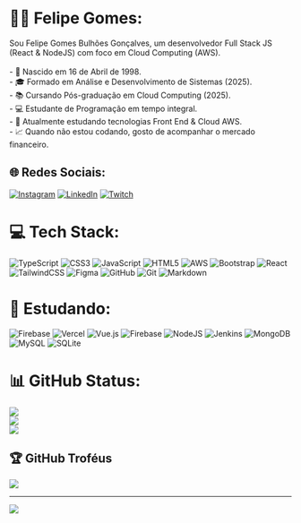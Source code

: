 # 👦🏽 Felipe Gomes:
Sou Felipe Gomes Bulhões Gonçalves, um desenvolvedor Full Stack JS (React & NodeJS) com foco em Cloud Computing (AWS).<br><br>- 🎂 Nascido em 16 de Abril de 1998.<br>- 🎓 Formado em Análise e Desenvolvimento de Sistemas (2025).<br>- 📚 Cursando Pós-graduação em Cloud Computing (2025).<br>- 💻 Estudante de Programação em tempo integral.<br>- 🔧 Atualmente estudando tecnologias Front End & Cloud AWS.<br>- 📈 Quando não estou codando, gosto de acompanhar o mercado financeiro.


## 🌐 Redes Sociais:
[![Instagram](https://img.shields.io/badge/Instagram-%23E4405F.svg?logo=Instagram&logoColor=white)](https://instagram.com/felipegbulhoes) [![LinkedIn](https://img.shields.io/badge/LinkedIn-%230077B5.svg?logo=linkedin&logoColor=white)](https://linkedin.com/in/FelipeBulhões) [![Twitch](https://img.shields.io/badge/Twitch-%239146FF.svg?logo=Twitch&logoColor=white)](https://twitch.tv/Felgs1) 

# 💻 Tech Stack:
![TypeScript](https://img.shields.io/badge/typescript-%23007ACC.svg?style=for-the-badge&logo=typescript&logoColor=white) ![CSS3](https://img.shields.io/badge/css3-%231572B6.svg?style=for-the-badge&logo=css3&logoColor=white) ![JavaScript](https://img.shields.io/badge/javascript-%23323330.svg?style=for-the-badge&logo=javascript&logoColor=%23F7DF1E) ![HTML5](https://img.shields.io/badge/html5-%23E34F26.svg?style=for-the-badge&logo=html5&logoColor=white) ![AWS](https://img.shields.io/badge/AWS-%23FF9900.svg?style=for-the-badge&logo=amazon-aws&logoColor=white)  ![Bootstrap](https://img.shields.io/badge/bootstrap-%238511FA.svg?style=for-the-badge&logo=bootstrap&logoColor=white) ![React](https://img.shields.io/badge/react-%2320232a.svg?style=for-the-badge&logo=react&logoColor=%2361DAFB) ![TailwindCSS](https://img.shields.io/badge/tailwindcss-%2338B2AC.svg?style=for-the-badge&logo=tailwind-css&logoColor=white) ![Figma](https://img.shields.io/badge/figma-%23F24E1E.svg?style=for-the-badge&logo=figma&logoColor=white) ![GitHub](https://img.shields.io/badge/github-%23121011.svg?style=for-the-badge&logo=github&logoColor=white) ![Git](https://img.shields.io/badge/git-%23F05033.svg?style=for-the-badge&logo=git&logoColor=white) ![Markdown](https://img.shields.io/badge/markdown-%23000000.svg?style=for-the-badge&logo=markdown&logoColor=white)

# 📕 Estudando:
![Firebase](https://img.shields.io/badge/firebase-%23039BE5.svg?style=for-the-badge&logo=firebase) ![Vercel](https://img.shields.io/badge/vercel-%23000000.svg?style=for-the-badge&logo=vercel&logoColor=white) ![Vue.js](https://img.shields.io/badge/vue.js-%2335495e.svg?style=for-the-badge&logo=vuedotjs&logoColor=%234FC08D) ![Firebase](https://img.shields.io/badge/firebase-a08021?style=for-the-badge&logo=firebase&logoColor=ffcd34)  ![NodeJS](https://img.shields.io/badge/node.js-6DA55F?style=for-the-badge&logo=node.js&logoColor=white) ![Jenkins](https://img.shields.io/badge/jenkins-%232C5263.svg?style=for-the-badge&logo=jenkins&logoColor=white) ![MongoDB](https://img.shields.io/badge/MongoDB-%234ea94b.svg?style=for-the-badge&logo=mongodb&logoColor=white) ![MySQL](https://img.shields.io/badge/mysql-4479A1.svg?style=for-the-badge&logo=mysql&logoColor=white) ![SQLite](https://img.shields.io/badge/sqlite-%2307405e.svg?style=for-the-badge&logo=sqlite&logoColor=white)

# 📊 GitHub Status:
![](https://github-readme-stats.vercel.app/api?username=felipegbulhoes&theme=midnight-purple&hide_border=true&include_all_commits=true&count_private=false)<br/>
![](https://nirzak-streak-stats.vercel.app/?user=felipegbulhoes&theme=midnight-purple&hide_border=true)<br/>
![](https://github-readme-stats.vercel.app/api/top-langs/?username=felipegbulhoes&theme=midnight-purple&hide_border=true&include_all_commits=true&count_private=false&layout=compact)

## 🏆 GitHub Troféus
![](https://github-profile-trophy.vercel.app/?username=felipegbulhoes&theme=midnight-purple&no-frame=true&no-bg=false&margin-w=4)

---
[![](https://visitcount.itsvg.in/api?id=felipegbulhoes&icon=9&color=1)](https://visitcount.itsvg.in)
